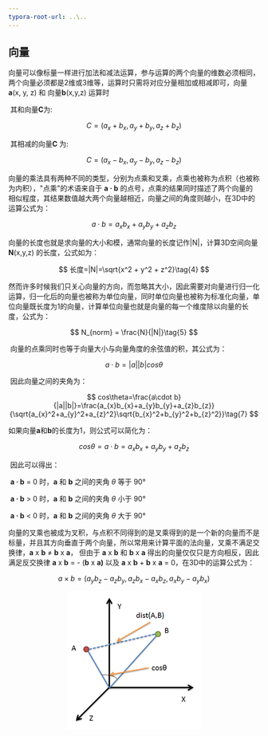 ```yaml
---
typora-root-url: ..\..
---
```


## 向量

​	向量可以像标量一样进行加法和减法运算，参与运算的两个向量的维数必须相同，两个向量必须都是2维或3维等，运算时只需将对应分量相加或相减即可，向量**a**(x, y, z) 和 向量**b**(x,y,z) 运算时

​	其和向量**C**为:

$$
C=(a_{x}+b_{x},a_{y}+b_{y},a_{z}+b_{z})\tag{1}
$$

​	其相减的向量**C** 为:

$$
C=(a_{x}-b_{x},a_{y}-b_{y},a_{z}-b_{z})\tag{2}
$$

​	向量的乘法具有两种不同的类型，分别为点乘和叉乘，点乘也被称为点积（也被称为内积），"点乘"的术语来自于 **a · b** 的点号，点乘的结果同时描述了两个向量的相似程度，其结果数值越大两个向量越相近，向量之间的角度则越小，在3D中的运算公式为：

$$
a\cdot b=a_{x}b_{x}+a_{y}b_{y}+a_{z}b_{z}\tag{3}
$$


​	向量的长度也就是求向量的大小和模，通常向量的长度记作|N|，计算3D空间向量 **N**(x,y,z) 的长度，公式如为：

$$
长度=|N|=\sqrt{x^2 + y^2 + z^2}\tag{4}
$$

​	然而许多时候我们只关心向量的方向，而忽略其大小，因此需要对向量进行归一化运算，归一化后的向量也被称为单位向量，同时单位向量也被称为标准化向量，单位向量既长度为1的向量，计算单位向量也就是向量的每一个维度除以向量的长度，公式为：

$$
N_{norm} = \frac{N}{|N|}\tag{5}
$$

​	向量的点乘同时也等于向量大小与向量角度的余弦值的积，其公式为：

$$
a\cdot b=|a||b|cos\theta\tag{6}
$$

​	因此向量之间的夹角为：

$$
cos\theta=\frac{a\cdot b}{|a||b|}=\frac{a_{x}b_{x}+a_{y}b_{y}+a_{z}b_{z}}{\sqrt{a_{x}^2+a_{y}^2+a_{z}^2}\sqrt{b_{x}^2+b_{y}^2+b_{z}^2}}\tag{7}
$$

​	如果向量**a**和**b**的长度为1，则公式可以简化为：

$$
cos\theta=a\cdot b=a_{x}b_{x}+a_{y}b_{y}+a_{z}b_{z}\tag{8}
$$

​	因此可以得出：

​	**a · b** = 0 时，**a** 和 **b** 之间的夹角 *θ* 等于 90°

​	**a · b** > 0 时，**a** 和 **b** 之间的夹角 *θ* 小于 90°

​	**a · b** < 0 时，**a** 和 **b** 之间的夹角 *θ* 大于 90°

​	向量的叉乘也被成为叉积，与点积不同得到的是叉乘得到的是一个新的向量而不是标量，并且其方向垂直于两个向量，所以常用来计算平面的法向量，叉乘不满足交换律，**a** x **b** ≠ **b** x **a**， 但由于 **a** x **b** 和 **b** x **a** 得出的向量仅仅只是方向相反，因此满足反交换律 **a** x **b** = - (**b** x **a)** 以及  **a** x **b** + **b** x **a** = 0，在3D中的运算公式为：

$$
a\times b = (a_{y}b_{z}-a_{z}b_{y}, a_{z}b_{x}-a_{x}b_{z}, a_{x}b_{y}-a_{y}b_{x})\tag{9}
$$

<center><img src="/assets/3d-cross.png" align="center"/></center>